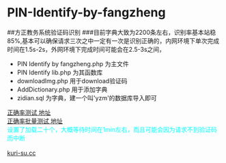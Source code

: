 # PIN-Identify-by-fangzheng
##方正教务系统验证码识别
###目前字典大致为2200条左右，识别率基本站稳85%,基本可以确保请求三次之中一定有一次是识别正确的，内网环境下单次完成时间在1.5s-2s，外网环境下完成时间可能会在2.5-3s之间，
* PIN Identify by fangzheng.php 为主文件<br/>
* PIN Identify lib.php 为其函数库<br/>
* downloadImg.php 用于download验证码<br/>
* AddDictionary.php 用于添加字典<br/>
* zidian.sql 为字典，建一个叫'yzm'的数据库导入即可<br/>

[正确率测试 地址](http://kuri-su.cc/PIN/Identify_online.php "kuri-su.cc")<br/>
[正确率批量测试 地址](http://kuri-su.cc/PIN/AccuracyTest.php "kuri-su.cc")<br/>
<font color=#00ffff>设置了加载二十个，大概等待时间在1min左右，而且可能会因为请求不到验证码而中断</font>
<br/><br/>
[kuri-su.cc](http://kuri-su.cc "kuri-su.cc")
